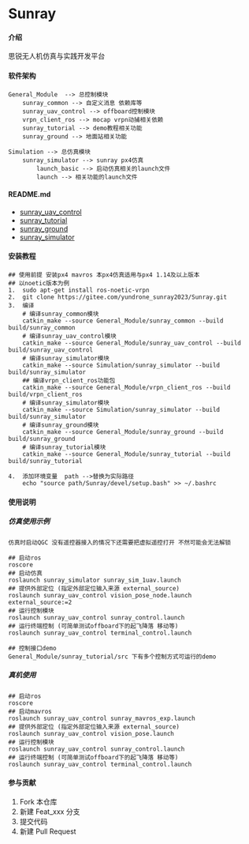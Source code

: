 # Sunray

#### 介绍
思锐无人机仿真与实践开发平台

#### 软件架构
```shell
General_Module  --> 总控制模块
    sunray_common --> 自定义消息 依赖库等
    sunray_uav_control --> offboard控制模块
    vrpn_client_ros --> mocap vrpn动捕相关依赖
    sunray_tutorial --> demo教程相关功能
    sunray_ground --> 地面站相关功能

Simulation --> 总仿真模块
    sunray_simulator --> sunray px4仿真
        launch_basic --> 启动仿真相关的launch文件
        launch --> 相关功能的launch文件

```
#### README.md
- [sunray_uav_control](https://e.gitee.com/yundrone_sunray2023/repos/yundrone_sunray2023/Sunray/tree/master/General_Module%2Fsunray_uav_control/readme.md)
- [sunray_tutorial](https://e.gitee.com/yundrone_sunray2023/repos/yundrone_sunray2023/Sunray/tree/master/General_Module%2Fsunray_tutorial/readme.md)
- [sunray_ground](https://e.gitee.com/yundrone_sunray2023/repos/yundrone_sunray2023/Sunray/tree/master/General_Module%2Fsunray_ground/readme.md)
- [sunray_simulator](https://e.gitee.com/yundrone_sunray2023/repos/yundrone_sunray2023/Sunray/tree/master/Simulation%2Fsunray_simulator/readme.md)

#### 安装教程
```shell
## 使用前提 安装px4 mavros 本px4仿真适用与px4 1.14及以上版本
## 以noetic版本为例
1.  sudo apt-get install ros-noetic-vrpn
2.  git clone https://gitee.com/yundrone_sunray2023/Sunray.git
3.  编译
    # 编译sunray_common模块
    catkin_make --source General_Module/sunray_common --build build/sunray_common
    # 编译sunray_uav_control模块
    catkin_make --source General_Module/sunray_uav_control --build build/sunray_uav_control
    # 编译sunray_simulator模块
    catkin_make --source Simulation/sunray_simulator --build build/sunray_simulator
    ## 编译vrpn_client_ros功能包
    catkin_make --source General_Module/vrpn_client_ros --build build/vrpn_client_ros
    # 编译sunray_simulator模块
    catkin_make --source Simulation/sunray_simulator --build build/sunray_simulator
    # 编译sunray_ground模块
    catkin_make --source General_Module/sunray_ground --build build/sunray_ground
    # 编译sunray_tutorial模块
    catkin_make --source General_Module/sunray_tutorial --build build/sunray_tutorial

4.  添加环境变量  path -->替换为实际路径
    echo "source path/Sunray/devel/setup.bash" >> ~/.bashrc
```
#### 使用说明

##### 仿真使用示例
```shell
仿真时启动QGC 没有遥控器接入的情况下还需要把虚拟遥控打开 不然可能会无法解锁

## 启动ros
roscore
## 启动仿真
roslaunch sunray_simulator sunray_sim_1uav.launch
## 提供外部定位 (指定外部定位输入来源 external_source)
roslaunch sunray_uav_control vision_pose_node.launch external_source:=2
## 运行控制模块
roslaunch sunray_uav_control sunray_control.launch
## 运行终端控制 (可简单测试offboard下的起飞降落 移动等)
roslaunch sunray_uav_control terminal_control.launch 

## 控制接口demo
General_Module/sunray_tutorial/src 下有多个控制方式可运行的demo 

```
##### 真机使用
```shell
## 启动ros
roscore
## 启动mavros
roslaunch sunray_uav_control sunray_mavros_exp.launch
## 提供外部定位 (指定外部定位输入来源 external_source)
roslaunch sunray_uav_control vision_pose.launch
## 运行控制模块
roslaunch sunray_uav_control sunray_control.launch
## 运行终端控制 (可简单测试offboard下的起飞降落 移动等)
roslaunch sunray_uav_control terminal_control.launch 

```

#### 参与贡献

1.  Fork 本仓库
2.  新建 Feat_xxx 分支
3.  提交代码
4.  新建 Pull Request


